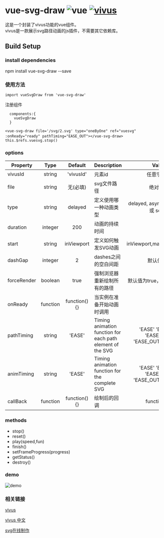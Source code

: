 # vue-svg-draw ![vue](https://img.shields.io/badge/vue-2.*-brightgreen.svg)  [![vivus](https://img.shields.io/badge/dependencies-vivus-yellowgreen.svg)](http://maxwellito.github.io/vivus/)
 这是一个封装了vivus功能的vue组件。  
 vivus是一款展示svg路径动画的js插件，不需要其它依赖库。

## Build Setup

### install dependencies
npm install vue-svg-draw --save

### 使用方法 
` import vueSvgDraw from 'vue-svg-draw' `

注册组件

```
  components:{
    vueSvgDraw
  }

```
` <vue-svg-draw file='/svg/2.svg' type="oneByOne" ref="vuesvg" :onReady="ready" pathTiming="EASE_OUT"></vue-svg-draw> `
` this.$refs.vuesvg.stop()` 

### options 
| Property | Type | Default | Description | Value |
| --------------------| :----------------: | :-------------:| ----------------------------------------------------- | :------------------------------------------------------: |
| vivusId | string | 'vivusId' | 元素id | 任意字符串 |
| file | string | 无(必填) | svg文件路径 | 绝对路径 |
| type | string | delayed | 定义使用哪一种动画类型 | delayed, async, oneByOne 或 script |
| duration | integer | 200 | 动画的持续时间 |  |
| start | string | inViewport | 定义如何触发SVG动画 | inViewport,manual,autostart |
| dashGap | integer | 2 |  dashes之间的空白间距  | 默认值为2 |
| forceRender | boolean | true | 强制浏览器重新绘制所有的路径 | 默认值为true，只在IE中有效 |
| onReady | function | function(){} | 当实例在准备开始动画时调用 | |
| pathTiming| string | 'EASE' | Timing animation function for each path element of the SVG | 'EASE' 'EASE_IN' 'EASE_OUT' 'EASE_OUT_BOUNCE' |
| animTiming | string | 'EASE' | Timing animation function for the complete SVG | 'EASE' 'EASE_IN' 'EASE_OUT' 'EASE_OUT_BOUNCE' |
| callBack | function | function(){}  | 绘制后的回调 | function(){} |




### methods
- stop()  
- reset()  
- play(speed,fun) 
- finish()  
- setFrameProgress(progress) 
- getStatus() 
- destroy() 

### demo
![demo](https://github.com/NBSeven/vue-svg-draw/blob/master/svg-draw.gif)

### 相关链接
[vivus](http://maxwellito.github.io/vivus/) 

[vivus 中文](http://www.jq22.com/jquery-info9266)

[svg在线制作](http://editor.method.ac/)
